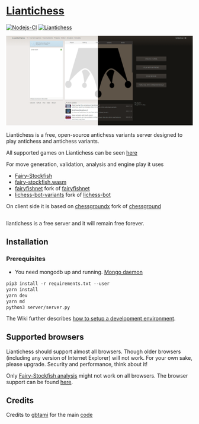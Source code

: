 # [Liantichess](https://liantichess.herokuapp.com)

[![Nodejs-CI](https://github.com/SriMethan/Liantichess/actions/workflows/nodejs.yml/badge.svg)](https://github.com/SriMethan/Liantichess/actions/workflows/nodejs.yml)
[![Liantichess](https://img.shields.io/badge/Liantichess-%40players-blue.svg)](https://liantichess.herokuapp.com/players)

![Liantichess lobby](liantichess-lobby.png)

Liantichess is a free, open-source antichess variants server designed to play antichess and antichess variants.

All supported games on Liantichess can be seen [here](https://liantichess.herokuapp.com/variants)

For move generation, validation, analysis and engine play it uses
- [Fairy-Stockfish](https://github.com/ianfab/Fairy-Stockfish)
- [fairy-stockfish.wasm](https://github.com/theyobots/stockfish.wasm)
- [fairyfishnet](https://github.com/theyobots/fairyfishnet) fork of [fairyfishnet](https://github.com/gbtami/fairyfishnet)
- [lichess-bot-variants](https://github.com/gbtami/lichess-bot-variants) fork of [lichess-bot](https://github.com/careless25/lichess-bot)

On client side it is based on [chessgroundx](https://github.com/gbtami/chessgroundx) fork of [chessground](https://github.com/ornicar/chessground)

##

liantichess is a free server and it will remain free forever.

## Installation

### Prerequisites
* You need mongodb up and running. [Mongo daemon](https://www.mongodb.com/docs/manual/installation/)

```
pip3 install -r requirements.txt --user 
yarn install                            
yarn dev                                
yarn md                
python3 server/server.py
```

The Wiki further describes [how to setup a development environment](https://github.com/SriMethan/Liantichess/wiki/Setting-up-a-Liantichess-Development-environment-locally).

## Supported browsers

Liantichess should support almost all browsers. Though older browsers (including any version of Internet Explorer) will not work. For your own sake, please upgrade. Security and performance, think about it!

Only [Fairy-Stockfish analysis](https://liantichess.herokuapp.com/analysis/antichess) might not work on all browsers. The browser support can be found [here](https://github.com/TheYoBots/stockfish.wasm#requirements).

## Credits

Credits to [gbtami](https://github.com/gbtami) for the main [code](https://github.com/gbtami/pychess-variants)

